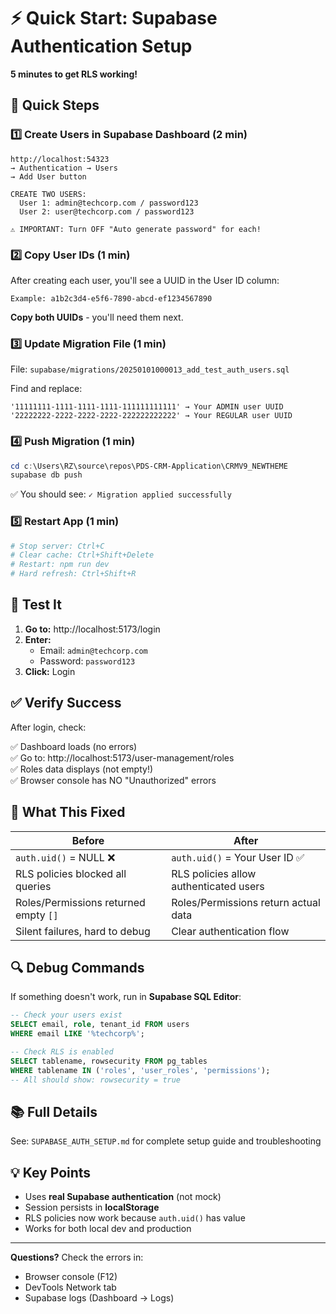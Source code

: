 # ⚡ Quick Start: Supabase Authentication Setup

**5 minutes to get RLS working!**

## 🚀 Quick Steps

### 1️⃣ Create Users in Supabase Dashboard (2 min)

```
http://localhost:54323
→ Authentication → Users
→ Add User button

CREATE TWO USERS:
  User 1: admin@techcorp.com / password123
  User 2: user@techcorp.com / password123
  
⚠️ IMPORTANT: Turn OFF "Auto generate password" for each!
```

### 2️⃣ Copy User IDs (1 min)

After creating each user, you'll see a UUID in the User ID column:
```
Example: a1b2c3d4-e5f6-7890-abcd-ef1234567890
```

**Copy both UUIDs** - you'll need them next.

### 3️⃣ Update Migration File (1 min)

File: `supabase/migrations/20250101000013_add_test_auth_users.sql`

Find and replace:
```
'11111111-1111-1111-1111-111111111111' → Your ADMIN user UUID
'22222222-2222-2222-2222-222222222222' → Your REGULAR user UUID
```

### 4️⃣ Push Migration (1 min)

```powershell
cd c:\Users\RZ\source\repos\PDS-CRM-Application\CRMV9_NEWTHEME
supabase db push
```

✅ You should see: `✓ Migration applied successfully`

### 5️⃣ Restart App (1 min)

```powershell
# Stop server: Ctrl+C
# Clear cache: Ctrl+Shift+Delete
# Restart: npm run dev
# Hard refresh: Ctrl+Shift+R
```

## 🧪 Test It

1. **Go to:** http://localhost:5173/login
2. **Enter:**
   - Email: `admin@techcorp.com`
   - Password: `password123`
3. **Click:** Login

## ✅ Verify Success

After login, check:

✅ Dashboard loads (no errors)  
✅ Go to: http://localhost:5173/user-management/roles  
✅ Roles data displays (not empty!)  
✅ Browser console has NO "Unauthorized" errors  

## 🎯 What This Fixed

| Before | After |
|--------|-------|
| `auth.uid()` = NULL ❌ | `auth.uid()` = Your User ID ✅ |
| RLS policies blocked all queries | RLS policies allow authenticated users |
| Roles/Permissions returned empty `[]` | Roles/Permissions return actual data |
| Silent failures, hard to debug | Clear authentication flow |

## 🔍 Debug Commands

If something doesn't work, run in **Supabase SQL Editor**:

```sql
-- Check your users exist
SELECT email, role, tenant_id FROM users 
WHERE email LIKE '%techcorp%';

-- Check RLS is enabled
SELECT tablename, rowsecurity FROM pg_tables 
WHERE tablename IN ('roles', 'user_roles', 'permissions');
-- All should show: rowsecurity = true
```

## 📚 Full Details

See: `SUPABASE_AUTH_SETUP.md` for complete setup guide and troubleshooting

## 💡 Key Points

- Uses **real Supabase authentication** (not mock)
- Session persists in **localStorage**
- RLS policies now work because `auth.uid()` has value
- Works for both local dev and production

---

**Questions?** Check the errors in:
- Browser console (F12)
- DevTools Network tab
- Supabase logs (Dashboard → Logs)